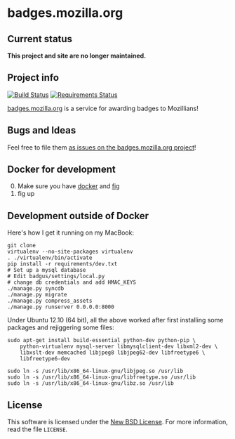 badges.mozilla.org
==================

Current status
--------------

**This project and site are no longer maintained.**

Project info
------------

[![Build Status](https://travis-ci.org/mozilla/badges.mozilla.org.svg)](https://travis-ci.org/mozilla/badges.mozilla.org)
[![Requirements Status](https://requires.io/github/mozilla/badges.mozilla.org/requirements.svg)](https://requires.io/github/mozilla/badges.mozilla.org/requirements/)

[badges.mozilla.org](http://badges.mozilla.org) is a service for awarding badges to Mozillians!

Bugs and Ideas
--------------
Feel free to file them [as issues on the badges.mozilla.org project][issues]!

[issues]: https://github.com/mozilla/badges.mozilla.org/issues

Docker for development
----------------------

0. Make sure you have [docker](https://docker.io) and [fig](https://pypi.python.org/pypi/fig)
1. fig up

Development outside of Docker
-----------------------------

Here's how I get it running on my MacBook:

    git clone
    virtualenv --no-site-packages virtualenv
    . ./virtualenv/bin/activate
    pip install -r requirements/dev.txt
    # Set up a mysql database
    # Edit badgus/settings/local.py
    # change db credentials and add HMAC_KEYS
    ./manage.py syncdb
    ./manage.py migrate
    ./manage.py compress_assets
    ./manage.py runserver 0.0.0.0:8000

Under Ubuntu 12.10 (64 bit), all the above worked after first installing some
packages and rejiggering some files:

    sudo apt-get install build-essential python-dev python-pip \
        python-virtualenv mysql-server libmysqlclient-dev libxml2-dev \
        libxslt-dev memcached libjpeg8 libjpeg62-dev libfreetype6 \
        libfreetype6-dev

    sudo ln -s /usr/lib/x86_64-linux-gnu/libjpeg.so /usr/lib
    sudo ln -s /usr/lib/x86_64-linux-gnu/libfreetype.so /usr/lib
    sudo ln -s /usr/lib/x86_64-linux-gnu/libz.so /usr/lib

License
-------
This software is licensed under the [New BSD License][BSD]. For more
information, read the file ``LICENSE``.

[BSD]: http://creativecommons.org/licenses/BSD/
